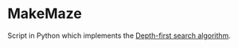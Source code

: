 # MakeMaze

Script in Python which implements the [Depth-first search algorithm](https://en.wikipedia.org/wiki/Depth-first_search).

